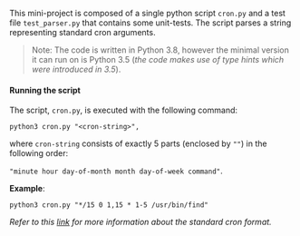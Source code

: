 This mini-project is composed of a single python script `cron.py` and a test
file `test_parser.py` that contains some unit-tests. The script parses a string
representing standard cron arguments.

>Note:
The code is written in Python 3.8, however the minimal version it can run on is Python 3.5
(_the code makes use of type hints which were introduced in 3.5_).


#### Running the script
The script, `cron.py`, is executed with the following command:

    python3 cron.py "<cron-string>",

where `cron-string` consists of exactly 5 parts (enclosed by `""`) in the following order:

`"minute hour day-of-month month day-of-week command"`.


**Example**:

    python3 cron.py "*/15 0 1,15 * 1-5 /usr/bin/find"

_Refer to this [link](https://www.ibm.com/docs/en/db2oc?topic=task-unix-cron-format) for
more information about the standard cron format._
